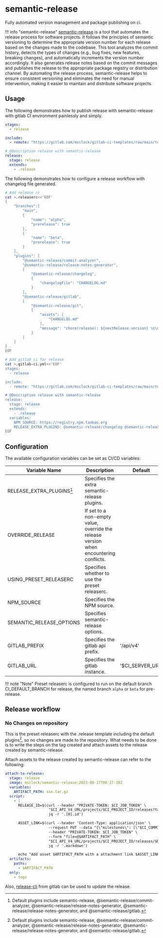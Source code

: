 # semantic-release

Fully automated version management and package publishing on ci.

!!! info "semantic-release"
    [semantic-release](https://github.com/semantic-release/semantic-release) is a tool that automates the release process for software projects. It follows the principles of semantic versioning to determine the appropriate version number for each release based on the changes made to the codebase. This tool analyzes the commit history, detects the types of changes (e.g., bug fixes, new features, breaking changes), and automatically increments the version number accordingly. It also generates release notes based on the commit messages and publishes the release to the appropriate package registry or distribution channel. By automating the release process, semantic-release helps to ensure consistent versioning and eliminates the need for manual intervention, making it easier to maintain and distribute software projects.

## Usage

The following demonstrates how to publish release with semantic-release with gitlab CI environment painlessly and simply.

```yaml
stages:
  - release

include:
  - remote: "https://gitlab.com/msclock/gitlab-ci-templates/raw/main/templates/common.yml"

# @Description release with semantic-release
release:
  stage: release
  extends:
    - .release
```

The following demonstrates how to configure a release workflow with changelog file generated.

```bash
# Add release rc
cat >.releaserc<<'EOF'
{
    "branches":[
        "main",
        {
            "name": "alpha",
            "prerelease": true
        },
        {
            "name": "beta",
            "prerelease": true
        }
    ],
    "plugins": [
        "@semantic-release/commit-analyzer",
        "@semantic-release/release-notes-generator",
        [
            "@semantic-release/changelog",
            {
                "changelogFile": "CHANGELOG.md"
            }
        ],
        "@semantic-release/gitlab",
        [
            "@semantic-release/git",
            {
                "assets": [
                    "CHANGELOG.md"
                ],
                "message": "chore(release): ${nextRelease.version} \n\n${nextRelease.notes}"
            }
        ]
    ]
}
EOF

# Add gitlab ci for release
cat >.gitlab-ci.yml<<'EOF'
stages:
  - release

include:
  - remote: "https://gitlab.com/msclock/gitlab-ci-templates/raw/main/templates/common.yml"

# @Description release with semantic-release
release:
  stage: release
  extends:
    - .release
  variables:
    NPM_SOURCE: https://registry.npm.taobao.org
    RELEASE_EXTRA_PLUGINS: @semantic-release/changelog @semantic-release/git
EOF
```

## Configuration

The available configuration variables can be set as CI/CD variables:

| Variable Name             | Description                                                                            | Default          |
|---------------------------|----------------------------------------------------------------------------------------|------------------|
| RELEASE_EXTRA_PLUGINS[^1] | Specifies the extra semantic-release plugins.                                          |                  |
| OVERRIDE_RELEASE          | If set to a non-empty value, override the release version when encountering conflicts. |                  |
| USING_PRESET_RELEASERC    | Specifies whether to use the preset releaserc.                                         |                  |
| NPM_SOURCE                | Specifies the NPM source.                                                              |                  |
| SEMANTIC_RELEASE_OPTIONS  | Specifies semantic-release options.                                                    |                  |
| GITLAB_PREFIX             | Specifies the gitlab api prefix.                                                       | '/api/v4'        |
| GITLAB_URL                | Specifies the gitlab instance.                                                         | '$CI_SERVER_URL' |

!!! note "Note"
    Preset releaserc is configured to run on the default branch CI_DEFAULT_BRANCH for release, the named branch `alpha` or `beta` for pre-release.

## Release workflow

### No Changes on repository

This is the preset releaserc with the .release template including the default plugins[^1], so no changes are made to the repository. What needs to be done is to write the steps on the tag created and attach assets to the release created by semantic-release.

Attach assets to the release created by semantic-release can refer to the following:

```yaml
attach-to-release:
  stage: release
  image: msclock/semantic-release:2023-08-17T08-27-38Z
  variables:
    ARTIFACT_PATH: xxx.tar.gz
  script:
    - |
      RELEASE_ID=$(curl --header "PRIVATE-TOKEN: $CI_JOB_TOKEN" \
                    "$CI_API_V4_URL/projects/$CI_PROJECT_ID/releases?tag_name=$CI_COMMIT_TAG" | \
                    jq -r '.[0].id')

      ASSET_LINK=$(curl --header 'Content-Type: application/json' \
                    --request PUT --data "{\"milestones\": [\"$CI_COMMIT_TAG\"]}" \
                    --header "PRIVATE-TOKEN: $CI_JOB_TOKEN" \
                    --form "file=@$ARTIFACT_PATH" \
                    "$CI_API_V4_URL/projects/$CI_PROJECT_ID/releases/$RELEASE_ID/assets/links" | \
                    jq -r '.markdown')

      echo "Add asset $ARTIFACT_PATH with a attachment link $ASSET_LINK to $RELEASE_ID"
  artifacts:
    paths:
      - $ARTIFACT_PATH
  only:
    - tags
```

Also, [release-cli](https://docs.gitlab.com/ee/user/project/releases/release_cli.html) from gitlab can be used to update the release.

[^1]: Default plugins include semantic-release, @semantic-release/commit-analyzer, @semantic-release/release-notes-generator, @semantic-release/release-notes-generator, and @semantic-release/gitlab.
